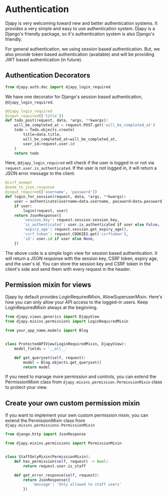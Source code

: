 # Authentication

Djapy is very welcoming toward new and better authentication systems. It provides a very simple and easy to use 
authentication system. Djapy is a Django's friendly package, so it's authentication system is also Django's friendly.

For general authentication, we using session based authentication. But, we also provide token based authentication 
(available) and will be providing JWT based authentication (in future).

## Authentication Decorators

```python
from djapy.auth.dec import djapy_login_required
```

We have one decorator for Django's session based authentication, `@djapy_login_required`.


```python
@djapy_login_required
@input_required(['title'])
def todo_post(request, data, *args, **kwargs):
    will_be_completed_at = request.POST.get('will_be_completed_at')
    todo = Todo.objects.create(
        title=data.title,
        will_be_completed_at=will_be_completed_at,
        user_id=request.user.id
    )
    return todo
```

Here, `@djapy_login_required` will check if the user is logged in or not via `request.user.is_authenticated`. If the
user is not logged in, it will return a JSON error message to the client.

```python
@csrf_exempt
@node_to_json_response
@input_required(['username', 'password'])
def login_for_session(request, data, *args, **kwargs):
    user = authenticate(username=data.username, password=data.password)
    if user:
        login(request, user)
    return JsonResponse({
        'session_key': request.session.session_key,
        'is_authenticated': user.is_authenticated if user else False,
        'expiry_age': request.session.get_expiry_age(),
        'csrf_token': request.COOKIES.get('csrftoken'),
        'id': user.id if user else None,
    })
```

The above code is a simple login view for session based authentication. It will return a JSON response with the
session key, CSRF token, expiry age, and the user's id. You can store the session key and CSRF token in the client's
side and send them with every request in the header.



## Permission mixin for views
Djapy by default provides LoginRequiredMixin, AllowSuperuserMixin.
Here's how you can only allow your API access to the logged-in users.
Keep LoginRequiredMixin always at the beginning.

```python
from djapy.views.generics import DjapyView
from djapy.mixins.permissions import LoginRequiredMixin

from your_app_name.models import Blog


class ProtectedAPIView(LoginRequiredMixin, DjapyView):
    model_fields = '__all__'

    def get_queryset(self, request):
        model = Blog.objects.get_queryset()
        return model
```

If you need to manage more permission and controls, 
you can extend the PermissionMixin class from `djapy.mixins.permission.PermissionMixin` class to protect your view.


## Create your own custom permission mixin
If you want to implement your own custom permission mixin, you can extend the PermissionMixin class
from `djapy.mixins.permissions.PermissionMixin`


```python
from django.http import JsonResponse

from djapy.mixins.permissions import PermissionMixin


class StaffOnlyMixin(PermissionMixin):
    def has_permission(self, request) -> bool:
        return request.user.is_staff

    def get_error_response(self, request):
        return JsonResponse({
            'message': 'Only allowed to staff users'
        })
```

